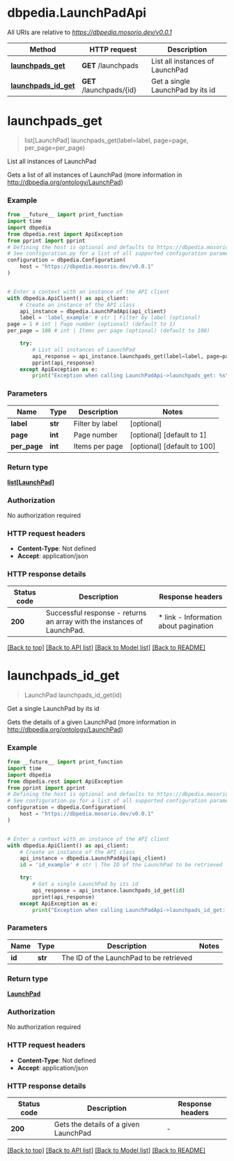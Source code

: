 # dbpedia.LaunchPadApi

All URIs are relative to *https://dbpedia.mosorio.dev/v0.0.1*

Method | HTTP request | Description
------------- | ------------- | -------------
[**launchpads_get**](LaunchPadApi.md#launchpads_get) | **GET** /launchpads | List all instances of LaunchPad
[**launchpads_id_get**](LaunchPadApi.md#launchpads_id_get) | **GET** /launchpads/{id} | Get a single LaunchPad by its id


# **launchpads_get**
> list[LaunchPad] launchpads_get(label=label, page=page, per_page=per_page)

List all instances of LaunchPad

Gets a list of all instances of LaunchPad (more information in http://dbpedia.org/ontology/LaunchPad)

### Example

```python
from __future__ import print_function
import time
import dbpedia
from dbpedia.rest import ApiException
from pprint import pprint
# Defining the host is optional and defaults to https://dbpedia.mosorio.dev/v0.0.1
# See configuration.py for a list of all supported configuration parameters.
configuration = dbpedia.Configuration(
    host = "https://dbpedia.mosorio.dev/v0.0.1"
)


# Enter a context with an instance of the API client
with dbpedia.ApiClient() as api_client:
    # Create an instance of the API class
    api_instance = dbpedia.LaunchPadApi(api_client)
    label = 'label_example' # str | Filter by label (optional)
page = 1 # int | Page number (optional) (default to 1)
per_page = 100 # int | Items per page (optional) (default to 100)

    try:
        # List all instances of LaunchPad
        api_response = api_instance.launchpads_get(label=label, page=page, per_page=per_page)
        pprint(api_response)
    except ApiException as e:
        print("Exception when calling LaunchPadApi->launchpads_get: %s\n" % e)
```

### Parameters

Name | Type | Description  | Notes
------------- | ------------- | ------------- | -------------
 **label** | **str**| Filter by label | [optional] 
 **page** | **int**| Page number | [optional] [default to 1]
 **per_page** | **int**| Items per page | [optional] [default to 100]

### Return type

[**list[LaunchPad]**](LaunchPad.md)

### Authorization

No authorization required

### HTTP request headers

 - **Content-Type**: Not defined
 - **Accept**: application/json

### HTTP response details
| Status code | Description | Response headers |
|-------------|-------------|------------------|
**200** | Successful response - returns an array with the instances of LaunchPad. |  * link - Information about pagination <br>  |

[[Back to top]](#) [[Back to API list]](../README.md#documentation-for-api-endpoints) [[Back to Model list]](../README.md#documentation-for-models) [[Back to README]](../README.md)

# **launchpads_id_get**
> LaunchPad launchpads_id_get(id)

Get a single LaunchPad by its id

Gets the details of a given LaunchPad (more information in http://dbpedia.org/ontology/LaunchPad)

### Example

```python
from __future__ import print_function
import time
import dbpedia
from dbpedia.rest import ApiException
from pprint import pprint
# Defining the host is optional and defaults to https://dbpedia.mosorio.dev/v0.0.1
# See configuration.py for a list of all supported configuration parameters.
configuration = dbpedia.Configuration(
    host = "https://dbpedia.mosorio.dev/v0.0.1"
)


# Enter a context with an instance of the API client
with dbpedia.ApiClient() as api_client:
    # Create an instance of the API class
    api_instance = dbpedia.LaunchPadApi(api_client)
    id = 'id_example' # str | The ID of the LaunchPad to be retrieved

    try:
        # Get a single LaunchPad by its id
        api_response = api_instance.launchpads_id_get(id)
        pprint(api_response)
    except ApiException as e:
        print("Exception when calling LaunchPadApi->launchpads_id_get: %s\n" % e)
```

### Parameters

Name | Type | Description  | Notes
------------- | ------------- | ------------- | -------------
 **id** | **str**| The ID of the LaunchPad to be retrieved | 

### Return type

[**LaunchPad**](LaunchPad.md)

### Authorization

No authorization required

### HTTP request headers

 - **Content-Type**: Not defined
 - **Accept**: application/json

### HTTP response details
| Status code | Description | Response headers |
|-------------|-------------|------------------|
**200** | Gets the details of a given LaunchPad |  -  |

[[Back to top]](#) [[Back to API list]](../README.md#documentation-for-api-endpoints) [[Back to Model list]](../README.md#documentation-for-models) [[Back to README]](../README.md)

